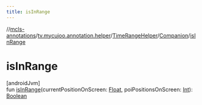 ```yaml
---
title: isInRange
---
```

//[mcls-annotations](../../../../index.html)/[tv.mycujoo.annotation.helper](../../index.html)/[TimeRangeHelper](../index.html)/[Companion](index.html)/[isInRange](is-in-range.html)



# isInRange



[androidJvm]\
fun [isInRange](is-in-range.html)(currentPositionOnScreen: [Float](https://kotlinlang.org/api/latest/jvm/stdlib/kotlin/-float/index.html), poiPositionsOnScreen: [Int](https://kotlinlang.org/api/latest/jvm/stdlib/kotlin/-int/index.html)): [Boolean](https://kotlinlang.org/api/latest/jvm/stdlib/kotlin/-boolean/index.html)




